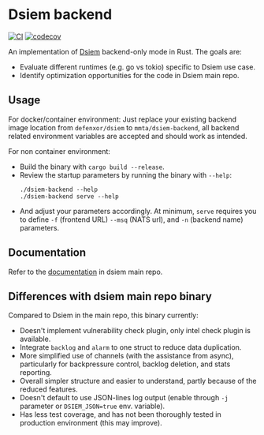 # Dsiem backend

[![CI](https://github.com/mmta/dsiem-backend/actions/workflows/publish.yml/badge.svg)](https://github.com/mmta/dsiem-backend/actions/workflows/publish.yml) [![codecov](https://codecov.io/gh/mmta/dsiem-backend/branch/master/graph/badge.svg?token=GFF0LCZDO2)](https://codecov.io/gh/mmta/dsiem-backend)

An implementation of [Dsiem](https://github.com/defenxor/dsiem) backend-only mode in Rust. The goals are:

- Evaluate different runtimes (e.g. go vs tokio) specific to Dsiem use case.
- Identify optimization opportunities for the code in Dsiem main repo.

## Usage

For docker/container environment: Just replace your existing backend image location from `defenxor/dsiem` to `mmta/dsiem-backend`, all backend related environment variables are accepted and should work as intended.

For non container environment:
- Build the binary with `cargo build --release`.
- Review the startup parameters by running the binary with `--help`:
    ```shell
    ./dsiem-backend --help
    ./dsiem-backend serve --help
    ```
- And adjust your parameters accordingly. At minimum, `serve` requires you to define `-f` (frontend URL) `--msq` (NATS url), and `-n` (backend name) parameters.

## Documentation

Refer to the [documentation](https://github.com/defenxor/dsiem/tree/master/docs) in dsiem main repo.

## Differences with dsiem main repo binary

Compared to Dsiem in the main repo, this binary currently:

- Doesn't implement vulnerability check plugin, only intel check plugin is available.
- Integrate `backlog` and `alarm` to one struct to reduce data duplication.
- More simplified use of channels (with the assistance from async), particularly for backpressure control, backlog deletion, and stats reporting.
- Overall simpler structure and easier to understand, partly because of the reduced features.
- Doesn't default to use JSON-lines log output (enable through `-j` parameter or `DSIEM_JSON=true` env. variable).
- Has less test coverage, and has not been thoroughly tested in production environment (this may improve).

